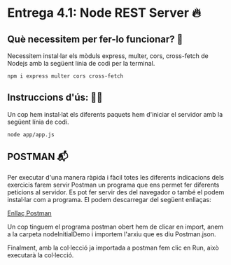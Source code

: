 # Entrega 4.1: Node REST Server 🔥

## Què necessitem per fer-lo funcionar? 🧞

Necessitem instal·lar els mòduls express, multer, cors, cross-fetch de Nodejs amb la següent línia de codi per la terminal.

    npm i express multer cors cross-fetch

## Instruccions d'ús: 🧙‍♂️

Un cop hem instal·lat els diferents paquets hem d'iniciar el servidor amb la següent línia de codi.

    node app/app.js

## POSTMAN 📬

Per executar d'una manera ràpida i fàcil totes les diferents indicacions dels exercicis farem servir Postman un programa que ens permet fer diferents peticions al servidor. Es pot fer servir des del navegador o també el podem instal·lar com a programa.
El podem descarregar del següent enllaças:

[Enllaç Postman](https://www.postman.com/downloads/)


Un cop tinguem el programa postman obert hem de clicar en import, anem a la carpeta nodeInitialDemo i importem l'arxiu que es diu Postman.json.

Finalment, amb la col·lecció ja importada a postman fem clic en Run, això executarà la col·lecció.




